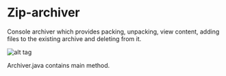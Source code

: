 # Zip-archiver
Console archiver which provides packing, unpacking, view content, adding files to the existing archive and deleting from it.

![alt tag](https://raw.github.com/TuvaevAndrey/zip-archiver/master/src/main/resources/zip.png) 

Archiver.java contains main method.
